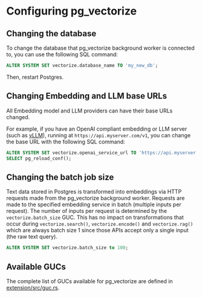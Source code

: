 # Configuring pg_vectorize

## Changing the database

To change the database that pg_vectorize background worker is connected to, you can use the following SQL command:

```sql
ALTER SYSTEM SET vectorize.database_name TO 'my_new_db';
```

Then, restart Postgres.

## Changing Embedding and LLM base URLs

All Embedding model and LLM providers can have their base URLs changed.

For example, if you have an OpenAI compliant embedding or LLM server (such as [vLLM](https://github.com/vllm-project/vllm)), running at `https://api.myserver.com/v1`, you can change the base URL with the following SQL command:

```sql
ALTER SYSTEM SET vectorize.openai_service_url TO 'https://api.myserver.com/v1';
SELECT pg_reload_conf();
```

## Changing the batch job size

Text data stored in Postgres is transformed into embeddings via HTTP requests made from the pg_vectorize background worker. Requests are made to the specified embedding service in batch (multiple inputs per request). The number of inputs per request is determined by the `vectorize.batch_size` GUC. This has no impact on transformations that occur during `vectorize.search()`, `vectorize.encode()` and `vectorize.rag()` which are always batch size 1 since those APIs accept only a single input (the raw text query).

```sql
ALTER SYSTEM SET vectorize.batch_size to 100;
```

## Available GUCs

The complete list of GUCs available for pg_vectorize are defined in [extension/src/guc.rs](https://github.com/tembo-io/pg_vectorize/blob/638b12887f14d47de0793b16d535b226d8f371b9/extension/src/guc.rs#L33).
